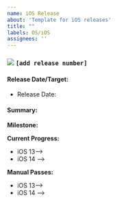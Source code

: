 ```yaml
---
name: iOS Release
about: 'Template for iOS releases'
title: ""
labels: OS/iOS
assignees: ''
---
```


### <img src="https://www.rebron.org/wordpress/wp-content/uploads/2019/06/ios-1.png"> `[add release number]`

#### Release Date/Target:

* Release Date:

#### Summary:


**Milestone:**


**Current Progress:**

* iOS 13-->
* iOS 14 -->

**Manual Passes:**

* iOS 13-->
* iOS 14 -->